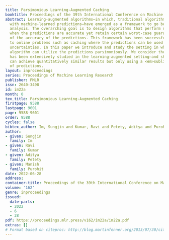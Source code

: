 ```yaml
---
title: Parsimonious Learning-Augmented Caching
booktitle: Proceedings of the 39th International Conference on Machine Learning
abstract: Learning-augmented algorithms—in which, traditional algorithms are augmented
  with machine-learned predictions—have emerged as a framework to go beyond worst-case
  analysis. The overarching goal is to design algorithms that perform near-optimally
  when the predictions are accurate yet retain certain worst-case guarantees irrespective
  of the accuracy of the predictions. This framework has been successfully applied
  to online problems such as caching where the predictions can be used to alleviate
  uncertainties. In this paper we introduce and study the setting in which the learning-augmented
  algorithm can utilize the predictions parsimoniously. We consider the caching problem—which
  has been extensively studied in the learning-augmented setting—and show that one
  can achieve quantitatively similar results but only using a <em>sublinear</em> number
  of predictions.
layout: inproceedings
series: Proceedings of Machine Learning Research
publisher: PMLR
issn: 2640-3498
id: im22a
month: 0
tex_title: Parsimonious Learning-Augmented Caching
firstpage: 9588
lastpage: 9601
page: 9588-9601
order: 9588
cycles: false
bibtex_author: Im, Sungjin and Kumar, Ravi and Petety, Aditya and Purohit, Manish
author:
- given: Sungjin
  family: Im
- given: Ravi
  family: Kumar
- given: Aditya
  family: Petety
- given: Manish
  family: Purohit
date: 2022-06-28
address:
container-title: Proceedings of the 39th International Conference on Machine Learning
volume: '162'
genre: inproceedings
issued:
  date-parts:
  - 2022
  - 6
  - 28
pdf: https://proceedings.mlr.press/v162/im22a/im22a.pdf
extras: []
# Format based on citeproc: http://blog.martinfenner.org/2013/07/30/citeproc-yaml-for-bibliographies/
---
```

